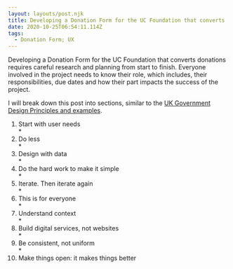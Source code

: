 ```yaml
---
layout: layouts/post.njk
title: Developing a Donation Form for the UC Foundation that converts
date: 2020-10-25T06:54:11.114Z
tags:
  - Donation Form; UX
---
```

Developing a Donation Form for the UC Foundation that converts donations requires careful research and planning from start to finish. Everyone involved in the project needs to know their role, which includes, their responsibilities, due dates and how their part impacts the success of the project.

I will break down this post into sections, similar to the [UK Government Design Principles and examples](https://www.gov.uk/guidance/government-design-principles).

1. Start with user needs\
   *
2. Do less\
   *
3. Design with data\
   *
4. Do the hard work to make it simple\
   *
5. Iterate. Then iterate again\
   *
6. This is for everyone\
   *
7. Understand context\
   *
8. Build digital services, not websites\
   *
9. Be consistent, not uniform\
   *
10. Make things open: it makes things better